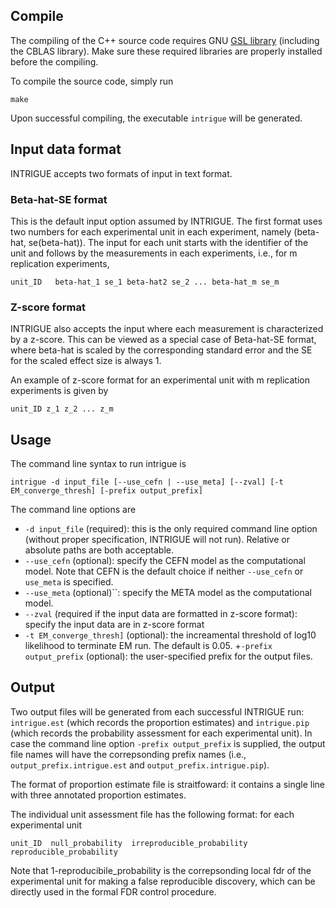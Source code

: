 ## Compile

The compiling of the C++ source code requires GNU [GSL library](https://www.gnu.org/software/gsl/) (including the CBLAS library). Make sure these required libraries are properly installed before the compiling.    

To compile the source code, simply run 
```
make 
```
Upon successful compiling, the executable ``intrigue`` will be generated. 


## Input data format

INTRIGUE accepts two formats of input in text format. 


### Beta-hat-SE format

This is the default input option assumed by INTRIGUE. The first format uses two numbers for each experimental unit in each experiment, namely (beta-hat, se(beta-hat)). The input for each unit starts with the identifier of the unit and follows by the measurements in each experiments, i.e., for m replication experiments,
```
unit_ID   beta-hat_1 se_1 beta-hat2 se_2 ... beta-hat_m se_m
```

### Z-score format

INTRIGUE also accepts the input where each measurement is characterized by a z-score. This can be viewed as a special case of Beta-hat-SE format, where beta-hat is scaled by the corresponding standard error and the SE for the scaled effect size is always 1. 

An example of z-score format for an experimental unit with m replication experiments is given by 
```
unit_ID z_1 z_2 ... z_m
```


## Usage

The command line syntax to run intrigue is 

```
intrigue -d input_file [--use_cefn | --use_meta] [--zval] [-t EM_converge_thresh] [-prefix output_prefix]
```

The command line options are 

+ ``-d input_file`` (required): this is the only required command line option (without proper specification, INTRIGUE will not run). Relative or absolute paths are both acceptable.
+ ``--use_cefn`` (optional): specify the CEFN model as the computational model. Note that CEFN is the default choice if neither ``--use_cefn`` or ``use_meta`` is specified.
+ ``--use_meta`` (optional)``: specify the META model as the computational model. 
+ ``--zval`` (required if the input data are formatted in z-score format): specify the input data are in z-score format
+ ``-t EM_converge_thresh]`` (optional): the increamental threshold of log10 likelihood to terminate EM run. The default is 0.05.
+``-prefix output_prefix`` (optional): the user-specified prefix for the output files.

## Output 

Two output files will be generated from each successful INTRIGUE run: ``intrigue.est`` (which records the proportion estimates) and ``intrigue.pip`` (which records the probability assessment for each experimental unit). In case the command line option ``-prefix output_prefix`` is supplied, the output file names will have the correpsonding prefix names (i.e., ``output_prefix.intrigue.est`` and ``output_prefix.intrigue.pip``).


The format of proportion estimate file is straitfoward: it contains a single line with three annotated proportion estimates.


The individual unit assessment file has the following format: for each experimental unit 

```
unit_ID  null_probability  irreproducible_probability reproducible_probability
```

Note that 1-reproducibile_probability is the correpsonding local fdr of the experimental unit for making a false reproducible discovery, which can be directly used in the formal FDR control procedure.
